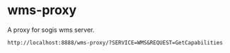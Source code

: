 # wms-proxy
A proxy for sogis wms server.

```
http://localhost:8888/wms-proxy/?SERVICE=WMS&REQUEST=GetCapabilities


```

